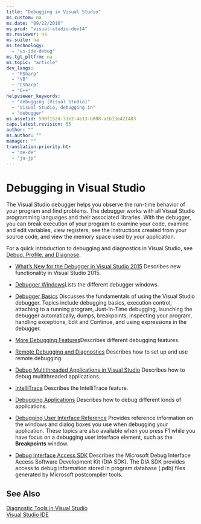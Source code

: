 ```yaml
---
title: "Debugging in Visual Studio"
ms.custom: na
ms.date: "09/22/2016"
ms.prod: "visual-studio-dev14"
ms.reviewer: na
ms.suite: na
ms.technology: 
  - "vs-ide-debug"
ms.tgt_pltfrm: na
ms.topic: "article"
dev_langs: 
  - "FSharp"
  - "VB"
  - "CSharp"
  - "C++"
helpviewer_keywords: 
  - "debugging [Visual Studio]"
  - "Visual Studio, debugging in"
  - "debugger"
ms.assetid: 590f152d-31e2-4e13-b808-a1b13e421483
caps.latest.revision: 55
author: ""
ms.author: ""
manager: ""
translation.priority.ht: 
  - "de-de"
  - "ja-jp"
---
```

# Debugging in Visual Studio
The Visual Studio debugger helps you observe the run-time behavior of your program and find problems. The debugger works with all Visual Studio programming languages and their associated libraries. With the debugger, you can break execution of your program to examine your code, examine and edit variables, view registers, see the instructions created from your source code, and view the memory space used by your application.  
  
 For a quick introduction to debugging and diagnostics in Visual Studio, see [Debug, Profile, and Diagnose](https://www.visualstudio.com/features/debugging-and-diagnostics-vs).  
  
-   [What’s New for the Debugger in Visual Studio 2015](../vs140/what’s-new-for-the-debugger-in-visual-studio-2015.md) Describes new functionality in Visual Studio 2015.  
  
-   [Debugger Windows](../vs140/debugger-windows.md)Lists the different debugger windows.  
  
-   [Debugger Basics](../vs140/debugger-basics.md) Discusses the fundamentals of using the Visual Studio debugger. Topics include debugging basics, execution control, attaching to a running program, Just-In-Time debugging, launching the debugger automatically, dumps, breakpoints, inspecting your program, handling exceptions, Edit and Continue, and using expressions in the debugger.  
  
-   [More Debugging Features](../vs140/more-debugging-features.md)Describes different debugging features.  
  
-   [Remote Debugging and Diagnostics](../vs140/remote-debugging.md) Describes how to set up and use remote debugging.  
  
-   [Debug Multithreaded Applications in Visual Studio](../vs140/debug-multithreaded-applications-in-visual-studio.md) Describes how to debug multithreaded applications.  
  
-   [IntelliTrace](../vs140/intellitrace.md) Describes the IntelliTrace feature.  
  
-   [Debugging Applications](../vs140/debugging-applications.md) Describes how to debug different kinds of  applications.  
  
-   [Debugging User Interface Reference](../vs140/debugging-user-interface-reference.md) Provides reference information on the windows and dialog boxes you use when debugging your application. These topics are also available when you press F1 while you have focus on a debugging user interface element, such as the **Breakpoints** window.  
  
-   [Debug Interface Access SDK](../vs140/debug-interface-access-sdk.md) Describes the Microsoft Debug Interface Access Software Development Kit (DIA SDK). The DIA SDK provides access to debug information stored in program database (.pdb) files generated by Microsoft postcompiler tools.  
  
## See Also  
 [Diagnostic Tools in Visual Studio](../vs140/profiling-tools.md)   
 [Visual Studio IDE](../vs140/visual-studio-ide.md)